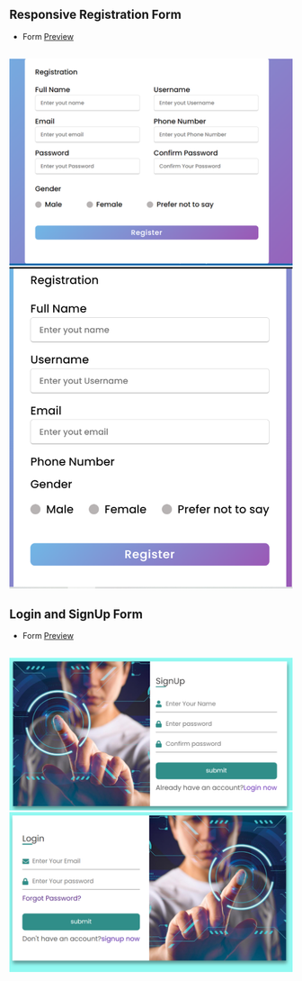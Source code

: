 ## Responsive Registration Form

- Form [Preview](https://inquisitive-cascaron-b0c636.netlify.app)
<br><br>
<img src="Snipp/Form.PNG">
<br>
<img src="Snipp/Form2.PNG">

## Login and SignUp Form
- Form [Preview](https://jazzy-tiramisu-237204.netlify.app)
<br><br>
<img src="Snipp/login.PNG">
<br>
<img src="Snipp/SignUp.PNG">
